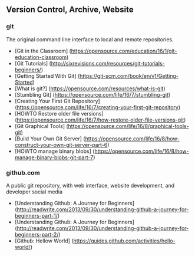## Version Control, Archive, Website
### git
The original command line interface to local and remote repositories.
* [Git in the Classroom]               (https://opensource.com/education/16/1/git-education-classroom)
* [Git Tutorials]                      (http://sixrevisions.com/resources/git-tutorials-beginners/)
* [Getting Started With Git]           (https://git-scm.com/book/en/v1/Getting-Started)
* [What is git?]                       (https://opensource.com/resources/what-is-git)
* [Stumbling Git]                      (https://opensource.com/life/16/7/stumbling-git)
* [Creating Your First Git Repository] (https://opensource.com/life/16/7/creating-your-first-git-repository)
* [HOWTO Restore older file versions]  (https://opensource.com/life/16/7/how-restore-older-file-versions-git)
* [Git Graphical Tools]                (https://opensource.com/life/16/8/graphical-tools-git)
* [Build Your Own Git Server]          (https://opensource.com/life/16/8/how-construct-your-own-git-server-part-6)
* [HOWTO manage binary blobs]          (https://opensource.com/life/16/8/how-manage-binary-blobs-git-part-7)

### github.com
A public git repository, with web interface, website development, and developer social media
* [Understanding Github: A Journey for Beginners]
    (http://readwrite.com/2013/09/30/understanding-github-a-journey-for-beginners-part-1/)
* [Understanding Github: A Journey for Beginners]
    (http://readwrite.com/2013/09/30/understanding-github-a-journey-for-beginners-part-2/)
* [Github: Hellow World]
    (https://guides.github.com/activities/hello-world/)

